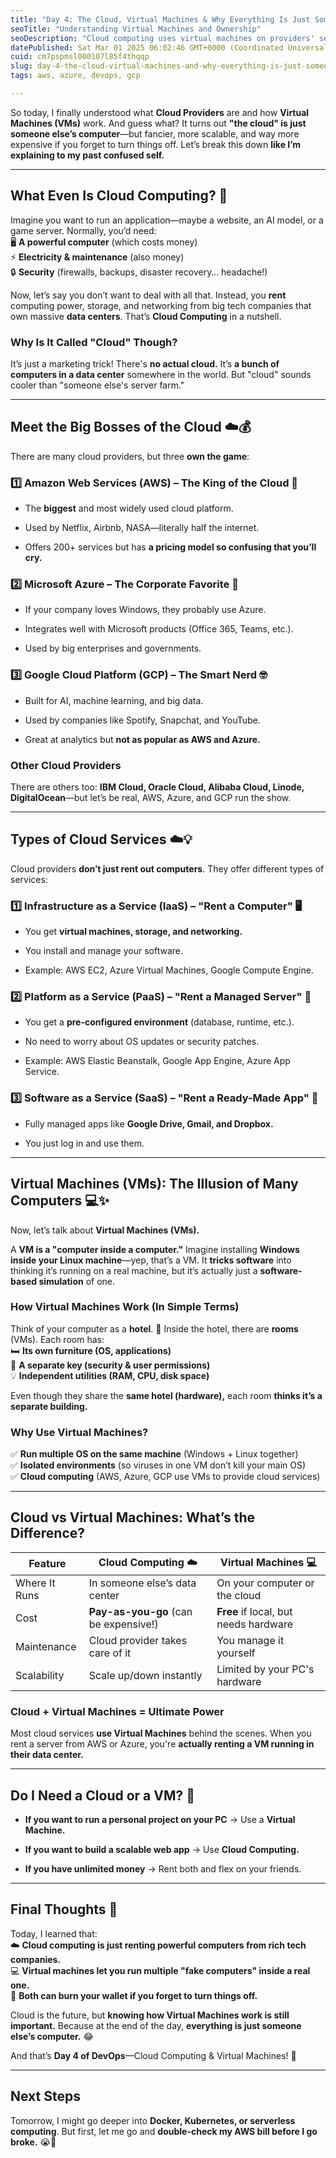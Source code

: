 ```yaml
---
title: "Day 4: The Cloud, Virtual Machines & Why Everything Is Just Someone Else’s Computer ☁️😂"
seoTitle: "Understanding Virtual Machines and Ownership"
seoDescription: "Cloud computing uses virtual machines on providers' servers, offering benefits but essentially relies on someone else's computer"
datePublished: Sat Mar 01 2025 06:02:46 GMT+0000 (Coordinated Universal Time)
cuid: cm7pspmsl000107l85f4thqqp
slug: day-4-the-cloud-virtual-machines-and-why-everything-is-just-someone-elses-computer
tags: aws, azure, devops, gcp

---
```


So today, I finally understood what **Cloud Providers** are and how **Virtual Machines (VMs)** work. And guess what? It turns out **"the cloud" is just someone else’s computer**—but fancier, more scalable, and way more expensive if you forget to turn things off. Let’s break this down **like I’m explaining to my past confused self.**

---

## **What Even Is Cloud Computing?** 🤔

Imagine you want to run an application—maybe a website, an AI model, or a game server. Normally, you’d need:  
🖥 **A powerful computer** (which costs money)  
⚡ **Electricity & maintenance** (also money)  
🔒 **Security** (firewalls, backups, disaster recovery… headache!)

Now, let’s say you don’t want to deal with all that. Instead, you **rent** computing power, storage, and networking from big tech companies that own massive **data centers**. That’s **Cloud Computing** in a nutshell.

### **Why Is It Called "Cloud" Though?**

It’s just a marketing trick! There's **no actual cloud.** It’s **a bunch of computers in a data center** somewhere in the world. But "cloud" sounds cooler than "someone else's server farm."

---

## **Meet the Big Bosses of the Cloud** ☁️💰

There are many cloud providers, but three **own the game**:

### 1️⃣ **Amazon Web Services (AWS) – The King of the Cloud 👑**

* The **biggest** and most widely used cloud platform.
    
* Used by Netflix, Airbnb, NASA—literally half the internet.
    
* Offers 200+ services but has **a pricing model so confusing that you’ll cry.**
    

### 2️⃣ **Microsoft Azure – The Corporate Favorite 💼**

* If your company loves Windows, they probably use Azure.
    
* Integrates well with Microsoft products (Office 365, Teams, etc.).
    
* Used by big enterprises and governments.
    

### 3️⃣ **Google Cloud Platform (GCP) – The Smart Nerd 🤓**

* Built for AI, machine learning, and big data.
    
* Used by companies like Spotify, Snapchat, and YouTube.
    
* Great at analytics but **not as popular as AWS and Azure.**
    

### **Other Cloud Providers**

There are others too: **IBM Cloud, Oracle Cloud, Alibaba Cloud, Linode, DigitalOcean**—but let’s be real, AWS, Azure, and GCP run the show.

---

## **Types of Cloud Services** ☁️💡

Cloud providers **don’t just rent out computers**. They offer different types of services:

### **1️⃣ Infrastructure as a Service (IaaS) – "Rent a Computer" 🖥**

* You get **virtual machines, storage, and networking.**
    
* You install and manage your software.
    
* Example: AWS EC2, Azure Virtual Machines, Google Compute Engine.
    

### **2️⃣ Platform as a Service (PaaS) – "Rent a Managed Server" 🚀**

* You get a **pre-configured environment** (database, runtime, etc.).
    
* No need to worry about OS updates or security patches.
    
* Example: AWS Elastic Beanstalk, Google App Engine, Azure App Service.
    

### **3️⃣ Software as a Service (SaaS) – "Rent a Ready-Made App" 📱**

* Fully managed apps like **Google Drive, Gmail, and Dropbox.**
    
* You just log in and use them.
    

---

## **Virtual Machines (VMs): The Illusion of Many Computers** 💻✨

Now, let’s talk about **Virtual Machines (VMs).**

A **VM is a "computer inside a computer."** Imagine installing **Windows inside your Linux machine**—yep, that’s a VM. It **tricks software** into thinking it’s running on a real machine, but it’s actually just a **software-based simulation** of one.

### **How Virtual Machines Work (In Simple Terms)**

Think of your computer as a **hotel**. 🏨 Inside the hotel, there are **rooms** (VMs). Each room has:  
🛏 **Its own furniture (OS, applications)**  
🔑 **A separate key (security & user permissions)**  
💡 **Independent utilities (RAM, CPU, disk space)**

Even though they share the **same hotel (hardware),** each room **thinks it’s a separate building.**

### **Why Use Virtual Machines?**

✅ **Run multiple OS on the same machine** (Windows + Linux together)  
✅ **Isolated environments** (so viruses in one VM don’t kill your main OS)  
✅ **Cloud computing** (AWS, Azure, GCP use VMs to provide cloud services)

---

## **Cloud vs Virtual Machines: What’s the Difference?**

| Feature | Cloud Computing ☁️ | Virtual Machines 💻 |
| --- | --- | --- |
| Where It Runs | In someone else’s data center | On your computer or the cloud |
| Cost | **Pay-as-you-go** (can be expensive!) | **Free** if local, but needs hardware |
| Maintenance | Cloud provider takes care of it | You manage it yourself |
| Scalability | Scale up/down instantly | Limited by your PC's hardware |

### **Cloud + Virtual Machines = Ultimate Power**

Most cloud services **use Virtual Machines** behind the scenes. When you rent a server from AWS or Azure, you're **actually renting a VM running in their data center.**

---

## **Do I Need a Cloud or a VM?** 🤔

* **If you want to run a personal project on your PC** → Use a **Virtual Machine.**
    
* **If you want to build a scalable web app** → Use **Cloud Computing.**
    
* **If you have unlimited money** → Rent both and flex on your friends.
    

---

## **Final Thoughts** 🎯

Today, I learned that:  
☁️ **Cloud computing is just renting powerful computers from rich tech companies.**  
💻 **Virtual machines let you run multiple "fake computers" inside a real one.**  
💸 **Both can burn your wallet if you forget to turn things off.**

Cloud is the future, but **knowing how Virtual Machines work is still important.** Because at the end of the day, **everything is just someone else’s computer.** 😂

And that’s **Day 4 of DevOps**—Cloud Computing & Virtual Machines! 🚀

---

## **Next Steps**

Tomorrow, I might go deeper into **Docker, Kubernetes, or serverless computing**. But first, let me go and **double-check my AWS bill before I go broke.** 😭💸